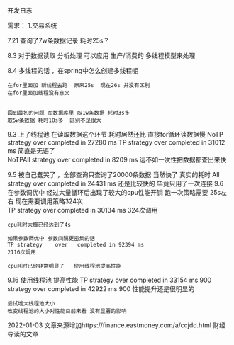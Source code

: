 


开发日志

需求：
    1.交易系统
    
    
    
    
    
    
    
    
    
    
    
7.21
    查询了7w条数据记录 耗时25s？
    
    
8.3
    对于数据读取  分析处理 可以应用 生产/消费的 多线程模型来处理
    
    
    
8.4
    多线程的话 ，在spring中怎么创建多线程呢
    
    在for里面加 新线程去跑  原来25s  现在26s 并没有区别
    在for里面加线程没有意义 
    
    
    回到最初的问题 在数据库里 取1w条数据 耗时3s多
    取5w条数据 耗时18s多  区别不是很大
    
    
9.3
    上了线程池 在读取数据这个环节 耗时居然还比 直接for循环读数据慢
    NoTP strategy    over   completed in 27280 ms
    TP strategy    over   completed in 31012 ms
    简直是无语了       
    NoTPAll strategy    over   completed in 8209 ms
    远不如一次性把数据都查出来快
    
9.5
    被自己蠢哭了  ，全部查询只查询了20000条数据  当然快了
    真实的耗时
    All strategy    over   completed in 24431 ms
    还是比较快的 毕竟只用了一次连接
9.6 
    在参数调优中  经过大量循环后出现了较大的cpu性能开销
    跑一次策略需要  25s左右
    现在需要调用策略324次  
    TP strategy    over   completed in 30134 ms
    324次调用
    
    cpu耗时大概已经达到了4s
      
    如果参数调优中 参数间隔更密集的话
    TP strategy    over   completed in 92394 ms
    2116次调用
    
    cpu耗时已经非常明显了   使用线程池提高性能
    
9.16
    使用线程池 提高性能
    TP strategy    over   completed in 33154 ms
    900
     strategy    over   completed in 42922 ms
    900
    性能提升还是很明显的
    
    尝试增大线程池大小
    改变线程池的大小对性能目前来看 没有显著的影响

2022-01-03
    文章来源增加https://finance.eastmoney.com/a/ccjdd.html  财经导读的文章